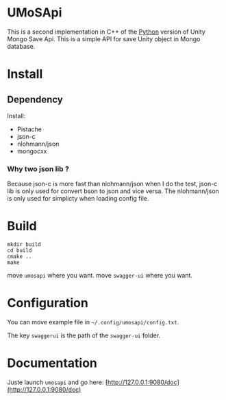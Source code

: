 # UMoSApi

This is a second implementation in C++ of the [Python](https://git.neodarz.net/pro/umosapi.git/about/)
version of Unity Mongo Save Api. This is a simple API for save Unity object in
Mongo database.

# Install

## Dependency

Install:

- Pistache
- json-c
- nlohmann/json
- mongocxx

### Why two json lib ?

Because json-c is more fast than nlohmann/json when I do the test, json-c lib
is only used for convert bson to json and vice versa. The nlohmann/json is
only used for simplicty when loading config file.

# Build

```
mkdir build
cd build
cmake ..
make
```

move `umosapi` where you want.
move `swagger-ui` where you want.

# Configuration

You can move example file in `~/.config/umosapi/config.txt`.

The key `swaggerui` is the path of the `swagger-ui` folder.

# Documentation

Juste launch `umosapi` and go here: [http://127.0.0.1:9080/doc](http://127.0.0.1:9080/doc)
